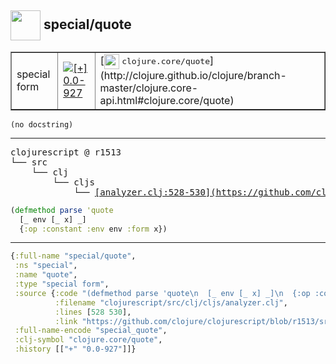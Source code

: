 ## <img width="48px" valign="middle" src="http://i.imgur.com/Hi20huC.png"> special/quote

 <table border="1">
<tr>
<td>special form</td>
<td><a href="https://github.com/cljsinfo/api-refs/tree/0.0-927"><img valign="middle" alt="[+] 0.0-927" src="https://img.shields.io/badge/+-0.0--927-lightgrey.svg"></a> </td>
<td>
[<img height="24px" valign="middle" src="http://i.imgur.com/1GjPKvB.png"> <samp>clojure.core/quote</samp>](http://clojure.github.io/clojure/branch-master/clojure.core-api.html#clojure.core/quote)
</td>
</tr>
</table>

 <samp>
</samp>

```
(no docstring)
```

---

 <pre>
clojurescript @ r1513
└── src
    └── clj
        └── cljs
            └── <ins>[analyzer.clj:528-530](https://github.com/clojure/clojurescript/blob/r1513/src/clj/cljs/analyzer.clj#L528-L530)</ins>
</pre>

```clj
(defmethod parse 'quote
  [_ env [_ x] _]
  {:op :constant :env env :form x})
```


---

```clj
{:full-name "special/quote",
 :ns "special",
 :name "quote",
 :type "special form",
 :source {:code "(defmethod parse 'quote\n  [_ env [_ x] _]\n  {:op :constant :env env :form x})",
          :filename "clojurescript/src/clj/cljs/analyzer.clj",
          :lines [528 530],
          :link "https://github.com/clojure/clojurescript/blob/r1513/src/clj/cljs/analyzer.clj#L528-L530"},
 :full-name-encode "special_quote",
 :clj-symbol "clojure.core/quote",
 :history [["+" "0.0-927"]]}

```
